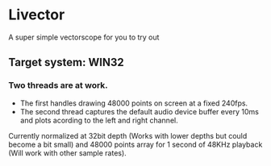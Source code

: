 # Livector
A super simple vectorscope for you to try out

## Target system: WIN32

### Two threads are at work. 
- The first handles drawing 48000 points on screen at a fixed 240fps. 
- The second thread captures the default audio device buffer every 10ms and plots acording to the left and right channel. 

Currently normalized at 32bit depth (Works with lower depths but could become a bit small) 
and 48000 points array for 1 second of 48KHz playback (Will work with other sample rates). 
